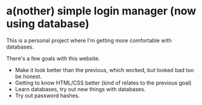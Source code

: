# a(nother) simple login manager (now using database)
This is a personal project where I'm getting more comfortable with databases.

There's a few goals with this website.
- Make it look better than the previous, which worked, but looked bad too be honest.
- Getting to know HTML/CSS better (kind of relates to the previous goal)
- Learn databases, try out new things with databases.
- Try out password hashes.
